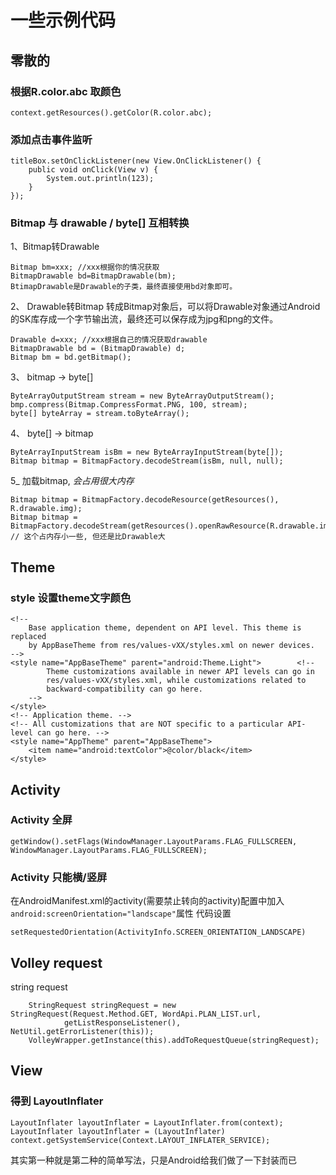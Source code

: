 # 一些示例代码


## 零散的

### 根据R.color.abc 取颜色

	context.getResources().getColor(R.color.abc);
### 添加点击事件监听

	titleBox.setOnClickListener(new View.OnClickListener() {
		public void onClick(View v) {
			System.out.println(123);
		}
	});
### Bitmap 与 drawable / byte[] 互相转换
1、Bitmap转Drawable

	Bitmap bm=xxx; //xxx根据你的情况获取
	BitmapDrawable bd=BitmapDrawable(bm);
	BtimapDrawable是Drawable的子类，最终直接使用bd对象即可。
2、 Drawable转Bitmap
转成Bitmap对象后，可以将Drawable对象通过Android的SK库存成一个字节输出流，最终还可以保存成为jpg和png的文件。

	Drawable d=xxx; //xxx根据自己的情况获取drawable
	BitmapDrawable bd = (BitmapDrawable) d;
	Bitmap bm = bd.getBitmap();
3、 bitmap -> byte[]

	ByteArrayOutputStream stream = new ByteArrayOutputStream();
	bmp.compress(Bitmap.CompressFormat.PNG, 100, stream);
	byte[] byteArray = stream.toByteArray();
4、 byte[] -> bitmap

	ByteArrayInputStream isBm = new ByteArrayInputStream(byte[]);
    Bitmap bitmap = BitmapFactory.decodeStream(isBm, null, null);
5_ 加载bitmap, *会占用很大内存*

	Bitmap bitmap = BitmapFactory.decodeResource(getResources(), R.drawable.img);
	Bitmap bitmap = BitmapFactory.decodeStream(getResources().openRawResource(R.drawable.img));  // 这个占内存小一些, 但还是比Drawable大
## Theme

### style 设置theme文字颜色

    <!--
        Base application theme, dependent on API level. This theme is replaced
        by AppBaseTheme from res/values-vXX/styles.xml on newer devices.
    -->
    <style name="AppBaseTheme" parent="android:Theme.Light">        <!--
            Theme customizations available in newer API levels can go in
            res/values-vXX/styles.xml, while customizations related to
            backward-compatibility can go here.
        -->
    </style>
    <!-- Application theme. -->
    <!-- All customizations that are NOT specific to a particular API-level can go here. -->
    <style name="AppTheme" parent="AppBaseTheme">        
        <item name="android:textColor">@color/black</item>
    </style>

## Activity

### Activity 全屏

    getWindow().setFlags(WindowManager.LayoutParams.FLAG_FULLSCREEN, WindowManager.LayoutParams.FLAG_FULLSCREEN);
### Activity 只能横/竖屏

在AndroidManifest.xml的activity(需要禁止转向的activity)配置中加入`android:screenOrientation="landscape"`属性
代码设置

    setRequestedOrientation(ActivityInfo.SCREEN_ORIENTATION_LANDSCAPE)


## Volley request
string request


        StringRequest stringRequest = new StringRequest(Request.Method.GET, WordApi.PLAN_LIST.url,
                getListResponseListener(), NetUtil.getErrorListener(this));
        VolleyWrapper.getInstance(this).addToRequestQueue(stringRequest);


## View

### 得到 LayoutInflater

    LayoutInflater layoutInflater = LayoutInflater.from(context);  
    LayoutInflater layoutInflater = (LayoutInflater) context.getSystemService(Context.LAYOUT_INFLATER_SERVICE);  

其实第一种就是第二种的简单写法，只是Android给我们做了一下封装而已